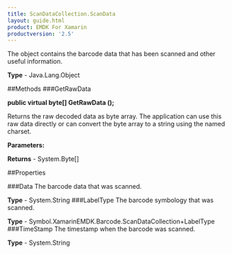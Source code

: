 ```yaml
---
title: ScanDataCollection.ScanData
layout: guide.html
product: EMDK For Xamarin 
productversion: '2.5' 
---
```

The object contains the barcode data that has been scanned and other useful information.

**Type** - Java.Lang.Object

##Methods
###GetRawData

**public virtual byte[] GetRawData ();**

Returns the raw decoded data as byte array. The application can use this raw data directly or can convert the byte array to a string using the named charset.

**Parameters:**

**Returns** - System.Byte[]

##Properties

###Data
The barcode data that was scanned.

**Type** - System.String
###LabelType
The barcode symbology that was scanned.

**Type** - Symbol.XamarinEMDK.Barcode.ScanDataCollection+LabelType
###TimeStamp
The timestamp when the barcode was scanned.

**Type** - System.String
